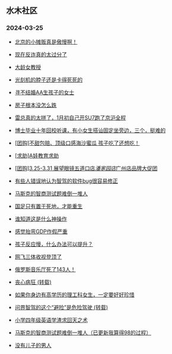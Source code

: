 ## 水木社区 
### 2024-03-25

+ [北京的小摊贩真是傲慢啊！](https://www.mysmth.net/nForum/article/Food/1706168)

+ [现在反诈真的太过分了](https://www.mysmth.net/nForum/article/MyWallet/1202977)

+ [大龄女教授](https://www.mysmth.net/nForum/article/FamilyLife/1766632664)

+ [光刻机的脖子还是卡得死死的](https://www.mysmth.net/nForum/article/METech/476138)

+ [寻不结婚AA生孩子的女士](https://www.mysmth.net/nForum/article/PieLove/2877992)

+ [房子根本没怎么跌](https://www.mysmth.net/nForum/article/OurEstate/2929193)

+ [雷总真的太拼了，1月初自己开SU7跑了京沪全程](https://www.mysmth.net/nForum/article/GreenAuto/1512390)

+ [博士毕业十年回校听课，有小女生搭讪固定坐旁边，三个，挺难的](https://www.mysmth.net/nForum/article/Age/20350476)

+ [[团购]不甜包赔、顶级口感海沙蜜瓜 孩子吃了还想吃！](https://www.mysmth.net/nForum/article/ADAgent_TG/1319232)

+ [[求助]A娃教育求助](https://www.mysmth.net/nForum/article/ChildEducation/2365307)

+ [[团购]3.25-3.31 展望眼镜五道口店*潘家园店*广州店品牌大促团](https://www.mysmth.net/nForum/article/ADAgent_TG/1319284)

+ [有些人错误地认为智驾的软件bug很容易修正](https://www.mysmth.net/nForum/article/GreenAuto/1513197)

+ [马斯克的智商测试题难倒一堆人](https://www.mysmth.net/nForum/article/IQDoor/182916)

+ [国足只有置于死地，才能重生](https://www.mysmth.net/nForum/article/Football/3437608)

+ [谁知道这是什么神操作](https://www.mysmth.net/nForum/article/Travel/987141)

+ [感觉抬弯GDP作假严重](https://www.mysmth.net/nForum/article/Geography/578959)

+ [孩子反应慢，什么办法可以提升？](https://www.mysmth.net/nForum/article/ChildEducation/2365326)

+ [网飞三体收视登顶了](https://www.mysmth.net/nForum/article/OMTV/742618)

+ [俄罗斯音乐厅死了143人！](https://www.mysmth.net/nForum/article/FamilyLife/1766632805)

+ [丧心病狂 (转载)](https://www.mysmth.net/nForum/article/OurEstate/2928734)

+ [如果你身边有高学历的理工科女生，一定要好好珍惜](https://www.mysmth.net/nForum/article/Age/20350660)

+ [问界智驾的这个“避险”是危险驾驶 (转载)](https://www.mysmth.net/nForum/article/AutoWorld/1944796791)

+ [小学四年级英语学渣求回天之术](https://www.mysmth.net/nForum/article/ChildEducation/2365550)

+ [马斯克的智商测试题难倒一堆人（已更新我算得98的过程）](https://www.mysmth.net/nForum/article/IQDoor/182916)

+ [没有儿子的男人](https://www.mysmth.net/nForum/article/FamilyLife/1766633571)

